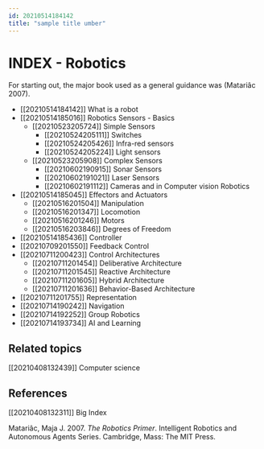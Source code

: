 ```yaml
---
id: 20210514184142
title: "sample title umber"
---
```

# INDEX - Robotics

For starting out, the major book used as a general guidance was
(Matariâc 2007).

-   \[\[20210514184142\]\] What is a robot
-   \[\[20210514185016\]\] Robotics Sensors - Basics
    -   \[\[20210523205724\]\] Simple Sensors
        -   \[\[20210524205111\]\] Switches
        -   \[\[20210524205426\]\] Infra-red sensors
        -   \[\[20210524205224\]\] Light sensors
    -   \[\[20210523205908\]\] Complex Sensors
        -   \[\[20210602190915\]\] Sonar Sensors
        -   \[\[20210602191021\]\] Laser Sensors
        -   \[\[20210602191112\]\] Cameras and in Computer vision
            Robotics
-   \[\[20210514185045\]\] Effectors and Actuators
    -   \[\[20210516201504\]\] Manipulation
    -   \[\[20210516201347\]\] Locomotion
    -   \[\[20210516201246\]\] Motors
    -   \[\[20210516203846\]\] Degrees of Freedom
-   \[\[20210514185436\]\] Controller
-   \[\[20210709201550\]\] Feedback Control
-   \[\[20210711200423\]\] Control Architectures
    -   \[\[20210711201454\]\] Deliberative Architecture
    -   \[\[20210711201545\]\] Reactive Architecture
    -   \[\[20210711201605\]\] Hybrid Architecture
    -   \[\[20210711201636\]\] Behavior-Based Architecture
-   \[\[20210711201755\]\] Representation
-   \[\[20210714190242\]\] Navigation
-   \[\[20210714192252\]\] Group Robotics
-   \[\[20210714193734\]\] AI and Learning

## Related topics

\[\[20210408132439\]\] Computer science

## References

\[\[20210408132311\]\] Big Index

Matariâc, Maja J. 2007. *The Robotics Primer*. Intelligent Robotics and
Autonomous Agents Series. Cambridge, Mass: The MIT Press.
